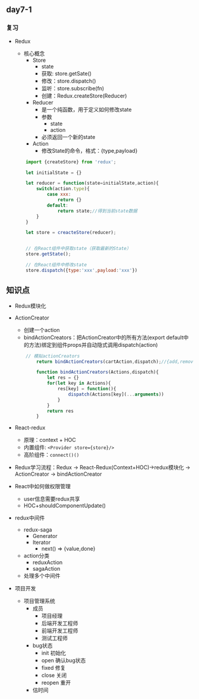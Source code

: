 ## day7-1

### 复习
* Redux
    * 核心概念
        * Store
            * state
            * 获取: store.getSate()
            * 修改：store.dispatch()
            * 监听：store.subscribe(fn)
            * 创建：Redux.createStore(Reducer)
        * Reducer
            * 是一个纯函数，用于定义如何修改state
            * 参数
                * state
                * action
            * 必须返回一个新的state
        * Action
            * 修改State的命令，格式：{type,payload}

    ```js
        import {createStore} from 'redux';

        let initialState = {}

        let reducer = function(state=initialState,action){
            switch(action.type){
                case xxx:
                    return {}
                default:
                    return state;//得到当前state数据
            }
        }

        let store = creacteStore(reducer);


        // 在React组件中获取state（获取最新的State）
        store.getState();

        // 在React组件中修改state
        store.dispatch({type:'xxx',payload:'xxx'})
    ```

## 知识点

* Redux模块化
* ActionCreator
    * 创建一个action
    * bindActionCreators：把ActionCreator中的所有方法(export default中的方法)绑定到组件props并自动隐式调用dispatch(action)
    ```js
        // 模拟actionCreators
            return bindActionCreators(cartAction,dispatch);//{add,remove,clear,changeQty}

            function bindActionCreators(Actions,dispatch){
                let res = {}
                for(let key in Actions){
                    res[key] = function(){
                        dispatch(Actions[key](...arguments))
                    }
                }
                return res
            }
    ```
* React-redux
    * 原理：context + HOC
    * 内置组件: `<Provider store={store}/>`
    * 高阶组件：`connect()()`


* Redux学习流程：Redux -> React-Redux(Context+HOC)->redux模块化 -> ActionCreator -> bindActionCreator


* React中如何做权限管理
    * user信息需要redux共享
    * HOC+shouldComponentUpdate()

* redux中间件
    * redux-saga
        * Generator
        * Iterator
            * next() => {value,done}
    * action分类
        * reduxAction
        * sagaAction
    * 处理多个中间件


* 项目开发
    * 项目管理系统
        * 成员
            * 项目经理
            * 后端开发工程师
            * 前端开发工程师
            * 测试工程师
        * bug状态
            * init   初始化
            * open   确认bug状态
            * fixed  修复
            * close  关闭
            * reopen 重开
        * 估时间

